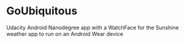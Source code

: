 # GoUbiquitous
Udacity Android Nanodegree app with a WatchFace for the Sunshine weather app to run on an Android Wear device
